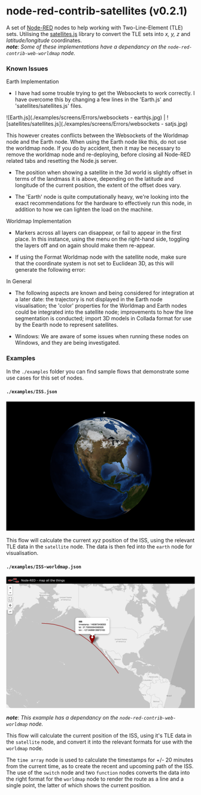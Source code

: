 node-red-contrib-satellites (v0.2.1)
=============================

A set of <a href="http://nodered.org" target="_new">Node-RED</a> nodes to help working with Two-Line-Element (TLE) sets. Utilising the <a href="https://github.com/shashwatak/satellite-js">satellites.js</a> library to convert the TLE sets into <i>x, y, z</i> and <i>latitude/longitude</i> coordinates.
<br>
***note***: *Some of these implementations have a dependancy on the `node-red-contrib-web-worldmap` node.* 

### Known Issues

Earth Implementation

- I have had some trouble trying to get the Websockets to work correctly. I have overcome this by changing a few lines in the 'Earth.js' and 'satellites/satellites.js' files. 

![Earth.js](./examples/screens/Errors/websockets - earthjs.jpg) | ![satellites/satellites.js](./examples/screens/Errors/websockets - satjs.jpg)

This however creates conflicts between the Websockets of the Worldmap node and the Earth node. When using the Earth node like this, do not use the worldmap node. If you do by accident, then it may be necessary to remove the worldmap node and re-deploying, before closing all Node-RED related tabs and resetting the Node.js server.

- The position when showing a satellite in the 3d world is slightly offset in terms of the landmass it is above, depending on the latitude and longitude of the current position, the extent of the offset does vary.

- The 'Earth' node is quite computationally heavy, we're looking into the exact recommendations for the hardware to effectively run this node, in addition to how we can lighten the load on the machine.

Worldmap Implementation

- Markers across all layers can disappear, or fail to appear in the first place. In this instance, using the menu on the right-hand side, toggling the layers off and on again should make them re-appear.

- If using the Format Worldmap node with the satellite node, make sure that the coordinate system is not set to Euclidean 3D, as this will generate the following error:

In General

- The following aspects are known and being considered for integration at a later date: the trajectory is not displayed in the Earth node visualisation; the 'color' properties for the Worldmap and Earth nodes could be integrated into the satellite node; improvements to how the line segmentation is conducted; import 3D models in Collada format for use by the Eearth node to represent satellites.

- Windows: We are aware of some issues when running these nodes on Windows, and they are being investigated.

### Examples 
In the `./examples` folder you can find sample flows that demonstrate some use cases for this set of nodes. 


#### `./examples/ISS.json`

![ISS 3d Example](./examples/screens/iss.png "ISS - 3d Example")

This flow will calculate the current *xyz* position of the ISS, using the relevant TLE data in the `satellite` node. The data is then fed into the `earth` node for visualisation.

#### `./examples/ISS-worldmap.json`

![ISS World Map Example](./examples/screens/iss-worldmap.png "ISS - World Map Example")

***note***: *This example has a dependancy on the `node-red-contrib-web-worldmap` node.* 

This flow will calculate the current position of the ISS, using it's TLE data in the `satellite` node, and convert it into the relevant formats for use with the `worldmap` node.

The `time array` node is used to calculate the timestamps for +/- 20 minutes from the current time, as to create the recent and upcoming path of the ISS. The use of the `switch` node and two `function` nodes converts the data into the right format for the `worldmap` node to render the route as a line and a single point, the latter of which shows the current position.
